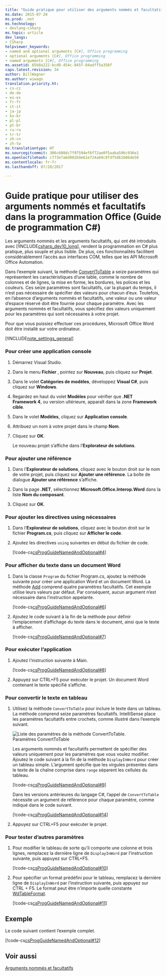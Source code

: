 ```yaml
---
title: "Guide pratique pour utiliser des arguments nommés et facultatifs dans la programmation Office (Guide de programmation C#)"
ms.date: 2015-07-20
ms.prod: .net
ms.technology:
- devlang-csharp
ms.topic: article
dev_langs:
- CSharp
helpviewer_keywords:
- named and optional arguments [C#], Office programming
- optional arguments [C#], Office programming
- named arguments [C#], Office programming
ms.assetid: 65b8a222-bcd8-454c-845f-84adff5a356f
caps.latest.revision: 34
author: BillWagner
ms.author: wiwagn
translation.priority.ht:
- cs-cz
- de-de
- es-es
- fr-fr
- it-it
- ja-jp
- ko-kr
- pl-pl
- pt-br
- ru-ru
- tr-tr
- zh-cn
- zh-tw
ms.translationtype: HT
ms.sourcegitcommit: 306c608dc7f97594ef6f72ae0f5aaba596c936e1
ms.openlocfilehash: c773e7a6d902b9e61e724a69c9fdf5d61606de50
ms.contentlocale: fr-fr
ms.lasthandoff: 07/28/2017

---
```

# <a name="how-to-use-named-and-optional-arguments-in-office-programming-c-programming-guide"></a>Guide pratique pour utiliser des arguments nommés et facultatifs dans la programmation Office (Guide de programmation C#)
Les arguments nommés et les arguments facultatifs, qui ont été introduits avec [!INCLUDE[csharp_dev10_long](~/includes/csharp-dev10-long-md.md)], rendent la programmation en C# plus pratique, plus souple et plus lisible. De plus, ces fonctionnalités facilitent considérablement l’accès aux interfaces COM, telles que les API Microsoft Office Automation.  
  
 Dans l’exemple suivant, la méthode [ConvertToTable](http://go.microsoft.com/fwlink/?LinkId=145378) a seize paramètres qui représentent les caractéristiques d’une table, comme le nombre de colonnes et de lignes, la mise en forme, les bordures, les polices et les couleurs. Ces seize paramètres sont facultatifs, car la plupart du temps, il n’est pas nécessaire de spécifier des valeurs pour chacun d’eux. Toutefois, en l’absence d’arguments nommés et facultatifs, une valeur ou une valeur d’espace réservé doit être fournie pour chaque paramètre. Avec les arguments nommés et facultatifs, vous spécifiez des valeurs uniquement pour les paramètres qui sont nécessaires à votre projet.  
  
 Pour que vous puissiez effectuer ces procédures, Microsoft Office Word doit être installé sur votre ordinateur.  
  
[!INCLUDE[note_settings_general](~/includes/note-settings-general-md.md)]  
  
### <a name="to-create-a-new-console-application"></a>Pour créer une application console  
  
1.  Démarrez Visual Studio.  
  
2.  Dans le menu **Fichier** , pointez sur **Nouveau**, puis cliquez sur **Projet**.  
  
3.  Dans le volet **Catégories de modèles**, développez **Visual C#**, puis cliquez sur **Windows**.  
  
4.  Regardez en haut du volet **Modèles** pour vérifier que **.NET Framework 4**, ou version ultérieure, apparaît dans la zone **Framework cible**.  
  
5.  Dans le volet **Modèles**, cliquez sur **Application console**.  
  
6.  Attribuez un nom à votre projet dans le champ **Nom**.  
  
7.  Cliquez sur **OK**.  
  
     Le nouveau projet s’affiche dans l’**Explorateur de solutions**.  
  
### <a name="to-add-a-reference"></a>Pour ajouter une référence  
  
1.  Dans l’**Explorateur de solutions**, cliquez avec le bouton droit sur le nom de votre projet, puis cliquez sur **Ajouter une référence**. La boîte de dialogue **Ajouter une référence** s’affiche.  
  
2.  Dans la page **.NET**, sélectionnez **Microsoft.Office.Interop.Word** dans la liste **Nom du composant**.  
  
3.  Cliquez sur **OK**.  
  
### <a name="to-add-necessary-using-directives"></a>Pour ajouter les directives using nécessaires  
  
1.  Dans l’**Explorateur de solutions**, cliquez avec le bouton droit sur le fichier **Program.cs**, puis cliquez sur **Afficher le code**.  
  
2.  Ajoutez les directives `using` suivantes en début du fichier de code.  
  
     [!code-cs[csProgGuideNamedAndOptional#4](../../../csharp/programming-guide/classes-and-structs/codesnippet/CSharp/how-to-use-named-and-optional-arguments-in-office-programming_1.cs)]  
  
### <a name="to-display-text-in-a-word-document"></a>Pour afficher du texte dans un document Word  
  
1.  Dans la classe `Program` du fichier Program.cs, ajoutez la méthode suivante pour créer une application Word et un document Word. La méthode [Add](http://go.microsoft.com/fwlink/?LinkId=145381) comprend quatre paramètres facultatifs. Cet exemple utilise leurs valeurs par défaut. Par conséquent, aucun argument n’est nécessaire dans l’instruction appelante.  
  
     [!code-cs[csProgGuideNamedAndOptional#6](../../../csharp/programming-guide/classes-and-structs/codesnippet/CSharp/how-to-use-named-and-optional-arguments-in-office-programming_2.cs)]  
  
2.  Ajoutez le code suivant à la fin de la méthode pour définir l’emplacement d’affichage du texte dans le document, ainsi que le texte à afficher.  
  
     [!code-cs[csProgGuideNamedAndOptional#7](../../../csharp/programming-guide/classes-and-structs/codesnippet/CSharp/how-to-use-named-and-optional-arguments-in-office-programming_3.cs)]  
  
### <a name="to-run-the-application"></a>Pour exécuter l’application  
  
1.  Ajoutez l’instruction suivante à Main.  
  
     [!code-cs[csProgGuideNamedAndOptional#8](../../../csharp/programming-guide/classes-and-structs/codesnippet/CSharp/how-to-use-named-and-optional-arguments-in-office-programming_4.cs)]  
  
2.  Appuyez sur CTRL+F5 pour exécuter le projet. Un document Word contenant le texte spécifié s’affiche.  
  
### <a name="to-change-the-text-to-a-table"></a>Pour convertir le texte en tableau  
  
1.  Utilisez la méthode `ConvertToTable` pour inclure le texte dans un tableau. La méthode comprend seize paramètres facultatifs. IntelliSense place les paramètres facultatifs entre crochets, comme illustré dans l’exemple suivant.  
  
     ![Liste des paramètres de la méthode ConvertToTable.](../../../csharp/programming-guide/classes-and-structs/media/convert_tableparameters.png "Convert_TableParameters")  
Paramètres ConvertToTable  
  
     Les arguments nommés et facultatifs permettent de spécifier des valeurs uniquement pour les paramètres que vous voulez modifier. Ajoutez le code suivant à la fin de la méthode `DisplayInWord` pour créer un tableau simple. L’argument spécifie que les virgules présentes dans le texte de la chaîne comprise dans `range` séparent les cellules du tableau.  
  
     [!code-cs[csProgGuideNamedAndOptional#9](../../../csharp/programming-guide/classes-and-structs/codesnippet/CSharp/how-to-use-named-and-optional-arguments-in-office-programming_5.cs)]  
  
     Dans les versions antérieures du langage C#, l’appel de `ConvertToTable` nécessite un argument de référence pour chaque paramètre, comme indiqué dans le code suivant.  
  
     [!code-cs[csProgGuideNamedAndOptional#14](../../../csharp/programming-guide/classes-and-structs/codesnippet/CSharp/how-to-use-named-and-optional-arguments-in-office-programming_6.cs)]  
  
2.  Appuyez sur CTRL+F5 pour exécuter le projet.  
  
### <a name="to-experiment-with-other-parameters"></a>Pour tester d’autres paramètres  
  
1.  Pour modifier le tableau de sorte qu’il comporte une colonne et trois lignes, remplacez la dernière ligne de `DisplayInWord` par l’instruction suivante, puis appuyez sur CTRL+F5.  
  
     [!code-cs[csProgGuideNamedAndOptional#10](../../../csharp/programming-guide/classes-and-structs/codesnippet/CSharp/how-to-use-named-and-optional-arguments-in-office-programming_7.cs)]  
  
2.  Pour spécifier un format prédéfini pour le tableau, remplacez la dernière ligne de `DisplayInWord` par l’instruction suivante, puis appuyez sur CTRL + F5. Le format peut être n’importe quelle constante [WdTableFormat](http://go.microsoft.com/fwlink/?LinkId=145382).  
  
     [!code-cs[csProgGuideNamedAndOptional#11](../../../csharp/programming-guide/classes-and-structs/codesnippet/CSharp/how-to-use-named-and-optional-arguments-in-office-programming_8.cs)]  
  
## <a name="example"></a>Exemple  
 Le code suivant contient l’exemple complet.  
  
 [!code-cs[csProgGuideNamedAndOptional#12](../../../csharp/programming-guide/classes-and-structs/codesnippet/CSharp/how-to-use-named-and-optional-arguments-in-office-programming_9.cs)]  
  
## <a name="see-also"></a>Voir aussi  
 [Arguments nommés et facultatifs](../../../csharp/programming-guide/classes-and-structs/named-and-optional-arguments.md)


